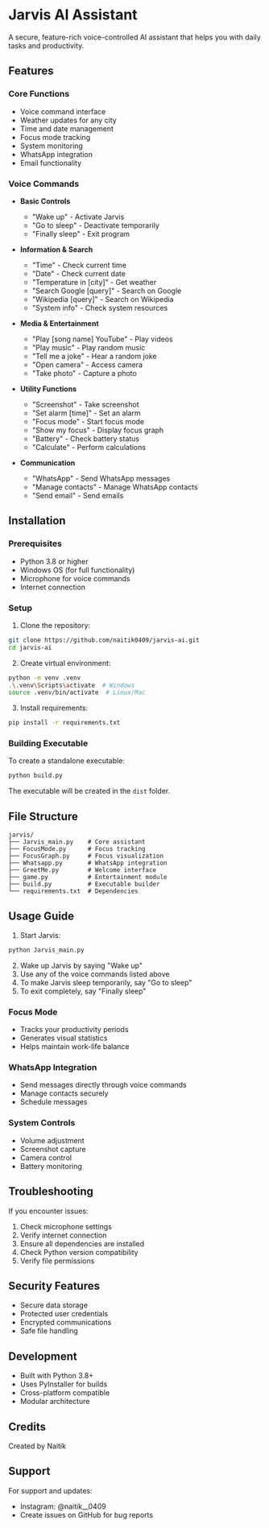 # Jarvis AI Assistant

A secure, feature-rich voice-controlled AI assistant that helps you with daily tasks and productivity.

## Features

### Core Functions
- Voice command interface
- Weather updates for any city
- Time and date management
- Focus mode tracking
- System monitoring
- WhatsApp integration
- Email functionality

### Voice Commands
- **Basic Controls**
  - "Wake up" - Activate Jarvis
  - "Go to sleep" - Deactivate temporarily
  - "Finally sleep" - Exit program

- **Information & Search**
  - "Time" - Check current time
  - "Date" - Check current date
  - "Temperature in [city]" - Get weather
  - "Search Google [query]" - Search on Google
  - "Wikipedia [query]" - Search on Wikipedia
  - "System info" - Check system resources

- **Media & Entertainment**
  - "Play [song name] YouTube" - Play videos
  - "Play music" - Play random music
  - "Tell me a joke" - Hear a random joke
  - "Open camera" - Access camera
  - "Take photo" - Capture a photo

- **Utility Functions**
  - "Screenshot" - Take screenshot
  - "Set alarm [time]" - Set an alarm
  - "Focus mode" - Start focus mode
  - "Show my focus" - Display focus graph
  - "Battery" - Check battery status
  - "Calculate" - Perform calculations

- **Communication**
  - "WhatsApp" - Send WhatsApp messages
  - "Manage contacts" - Manage WhatsApp contacts
  - "Send email" - Send emails

## Installation

### Prerequisites
- Python 3.8 or higher
- Windows OS (for full functionality)
- Microphone for voice commands
- Internet connection

### Setup
1. Clone the repository:
```bash
git clone https://github.com/naitik0409/jarvis-ai.git
cd jarvis-ai
```

2. Create virtual environment:
```bash
python -m venv .venv
.\.venv\Scripts\activate  # Windows
source .venv/bin/activate  # Linux/Mac
```

3. Install requirements:
```bash
pip install -r requirements.txt
```

### Building Executable
To create a standalone executable:
```bash
python build.py
```
The executable will be created in the `dist` folder.

## File Structure
```
jarvis/
├── Jarvis_main.py    # Core assistant
├── FocusMode.py      # Focus tracking
├── FocusGraph.py     # Focus visualization
├── Whatsapp.py       # WhatsApp integration
├── GreetMe.py        # Welcome interface
├── game.py           # Entertainment module
├── build.py          # Executable builder
└── requirements.txt  # Dependencies
```

## Usage Guide

1. Start Jarvis:
```bash
python Jarvis_main.py
```

2. Wake up Jarvis by saying "Wake up"
3. Use any of the voice commands listed above
4. To make Jarvis sleep temporarily, say "Go to sleep"
5. To exit completely, say "Finally sleep"

### Focus Mode
- Tracks your productivity periods
- Generates visual statistics
- Helps maintain work-life balance

### WhatsApp Integration
- Send messages directly through voice commands
- Manage contacts securely
- Schedule messages

### System Controls
- Volume adjustment
- Screenshot capture
- Camera control
- Battery monitoring

## Troubleshooting

If you encounter issues:
1. Check microphone settings
2. Verify internet connection
3. Ensure all dependencies are installed
4. Check Python version compatibility
5. Verify file permissions

## Security Features
- Secure data storage
- Protected user credentials
- Encrypted communications
- Safe file handling

## Development
- Built with Python 3.8+
- Uses PyInstaller for builds
- Cross-platform compatible
- Modular architecture

## Credits
Created by Naitik

## Support
For support and updates:
- Instagram: @naitik__0409
- Create issues on GitHub for bug reports
